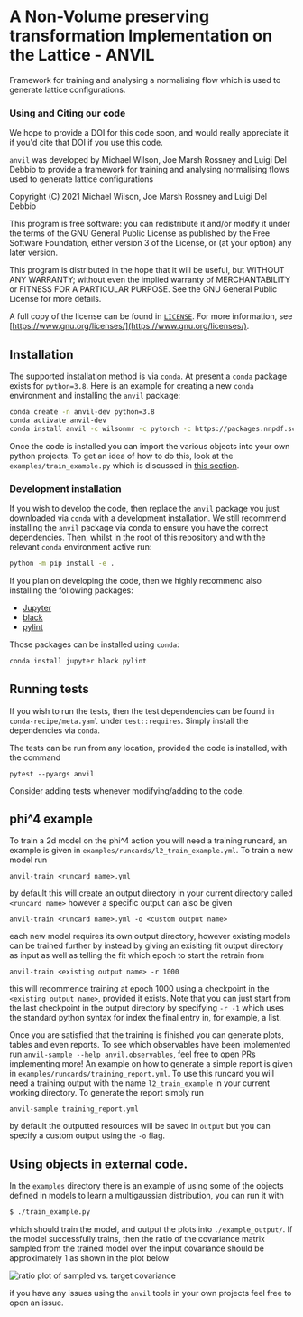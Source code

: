 # A Non-Volume preserving transformation Implementation on the Lattice - ANVIL

Framework for training and analysing a normalising flow which is used to generate
lattice configurations.

### Using and Citing our code

We hope to provide a DOI for this code soon, and would really appreciate it
if you'd cite that DOI if you use this code.

`anvil` was developed by Michael Wilson, Joe Marsh Rossney and Luigi Del Debbio
to provide a framework for training and analysing normalising flows used to
generate lattice configurations

Copyright (C) 2021  Michael Wilson, Joe Marsh Rossney and Luigi Del Debbio

This program is free software: you can redistribute it and/or modify
it under the terms of the GNU General Public License as published by
the Free Software Foundation, either version 3 of the License, or
(at your option) any later version.

This program is distributed in the hope that it will be useful,
but WITHOUT ANY WARRANTY; without even the implied warranty of
MERCHANTABILITY or FITNESS FOR A PARTICULAR PURPOSE.  See the
GNU General Public License for more details.

A full copy of the license can be found in [`LICENSE`](./LICENSE).
For more information,
see [https://www.gnu.org/licenses/](https://www.gnu.org/licenses/).

## Installation

The supported installation method is via `conda`. At present a `conda` package
exists for `python=3.8`. Here is an example for creating a new `conda`
environment and installing the `anvil` package:

```bash
conda create -n anvil-dev python=3.8
conda activate anvil-dev
conda install anvil -c wilsonmr -c pytorch -c https://packages.nnpdf.science/conda
```

Once the code is installed you can import the various objects into your own
python projects. To get an idea of how to do this, look at the
`examples/train_example.py` which is discussed in
[this section](##using-objects-in-external-code.).

### Development installation

If you wish to develop the code, then replace the `anvil` package you just downloaded
via `conda` with a development installation. We still recommend installing
the `anvil` package via conda to ensure you have the correct dependencies. Then,
whilst in the root of this repository and with the relevant `conda` environment
active run:

```bash
python -m pip install -e .
```

If you plan on developing the code, then we highly recommend also installing the following packages:

 - [Jupyter](https://jupyter.org/)
 - [black](https://pypi.org/project/black/)
 - [pylint](https://pypi.org/project/pylint/)

Those packages can be installed using `conda`:

```bash
conda install jupyter black pylint
```

## Running tests

If you wish to run the tests, then the test dependencies can be found in
`conda-recipe/meta.yaml` under `test::requires`. Simply install the dependencies
via `conda`.

The tests can be run from any location, provided the code is installed, with
the command

```
pytest --pyargs anvil
```

Consider adding tests whenever modifying/adding to the code.

## phi^4 example

To train a 2d model on the phi^4 action you will need a training runcard, an
example is given in `examples/runcards/l2_train_example.yml`. To train a new
model run

```
anvil-train <runcard name>.yml
```

by default this will create an output directory in your current directory
called `<runcard name>` however a specific output can also be given

```
anvil-train <runcard name>.yml -o <custom output name>
```

each new model requires its own output directory, however existing models can
be trained further by instead by giving an exisiting fit output directory as
input as well as telling the fit which epoch to start the retrain from

```
anvil-train <existing output name> -r 1000
```

this will recommence training at epoch 1000 using a checkpoint in the
`<existing output name>`, provided it exists. Note that you can just start from
the last checkpoint in the output directory by specifying `-r -1` which uses the
standard python syntax for index the final entry in, for example, a list.

Once you are satisfied that the training is finished you can generate plots,
tables and even reports. To see which observables have been implemented run
`anvil-sample --help anvil.observables`, feel free to open PRs implementing more!
An example on how to generate a simple report is given in
`examples/runcards/training_report.yml`. To use this runcard you will need a
training output with the name `l2_train_example` in your current working directory.
To generate the report simply run

```
anvil-sample training_report.yml
```

by default the outputted resources will be saved in `output` but you can specify
a custom output using the `-o` flag.

## Using objects in external code.

In the `examples` directory there is an example of using some of the objects
defined in models to learn a multigaussian distribution, you can run it with

```bash
$ ./train_example.py
```

which should train the model, and output the plots into `./example_output/`.
If the model successfully trains, then the ratio of the covariance matrix
sampled from the trained model over the input covariance should be approximately
1 as shown in the plot below

![ratio plot of sampled vs. target covariance](./examples/example_output/ratio.png)

if you have any issues using the `anvil` tools in your own projects feel free to
open an issue.
